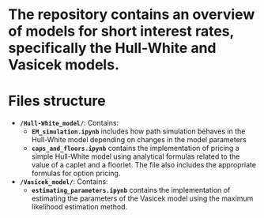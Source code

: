 # The repository contains an overview of models for short interest rates, specifically the Hull-White and Vasicek models.

# Files structure
- **`/Hull-White_model/`**: Contains:
  - **`EM_simulation.ipynb`** includes how path simulation behaves in the Hull-White model depending on changes in the model parameters
  - **`caps_and_floors.ipynb`** contains the implementation of pricing a simple Hull-White model using analytical formulas related to the value of a caplet and a floorlet. The file also includes the appropriate formulas for option pricing.
- **`/Vasicek_model/`**: Contains:
  - **`estimating_parameters.ipynb`** contains the implementation of estimating the parameters of the Vasicek model using the maximum likelihood estimation method.
